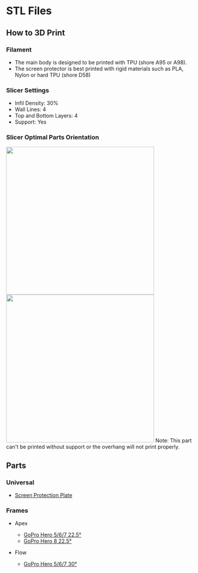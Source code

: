 # STL Files

## How to 3D Print
### Filament
* The main body is designed to be printed with TPU (shore A95 or A98).
* The screen protector is best printed with rigid materials such as PLA, Nylon or hard TPU (shore D58)
### Slicer Settings
* Infil Density: 30%
* Wall Lines: 4
* Top and Bottom Layers: 4
* Support: Yes

### Slicer Optimal Parts Orientation

<img width="400" src="https://user-images.githubusercontent.com/2025999/96481367-bab92b80-123b-11eb-9efe-d3d14730b8a8.png">

<img width="400" src="https://user-images.githubusercontent.com/2025999/96481348-b2f98700-123b-11eb-91b8-be7c9513a711.png">
Note: This part can't be printed without support or the overhang will not print properly.

## Parts

### Universal
* [Screen Protection Plate](./Universal%20Screen%20Protection.stl)

### Frames

* Apex
  * [GoPro Hero 5/6/7 22.5°](./Apex%20-%20ImpulseRC/Apex%2022%C2%B0%20GoPro%20Hero%205:6:7%20Mount.stl)
  * [GoPro Hero 8 22.5°](./Apex%20-%20ImpulseRC/Apex%20GoPro%20Hero%208%20Mount%2022°.stl)
  
* Flow
  * [GoPro Hero 5/6/7 30°](./Flow%20-%20DemonRC/Flow%2030°%20GoPro%20Hero%205-6-7%20Mount.stl)
